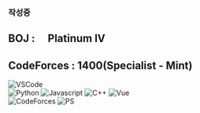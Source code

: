 ### 작성중
## BOJ : <img src="https://static.solved.ac/tier_small/17.svg" width="16"> Platinum IV  
## CodeForces : 1400(Specialist - Mint)
  
![VSCode](https://img.shields.io/badge/Visual_Studio_Code-007acc?style=for-the-badge&logo=visual%20studio%20code&logoColor=fff&link=https://code.visualstudio.com/)  
![Python](https://img.shields.io/badge/-Python%203-3d77a8?style=for-the-badge&logoColor=fff) ![Javascript](https://img.shields.io/badge/-Javascript-f7df1e?style=for-the-badge&logoColor=000) ![C++](https://img.shields.io/badge/-C++%2014-00599C?style=for-the-badge&logoColor=fff) ![Vue](https://img.shields.io/badge/-Vue.js-4FC08D?style=for-the-badge&logoColor=fff)  
![CodeForces](https://img.shields.io/badge/-CodeForces-c11c24?style=for-the-badge&logoColor=fff&logo=codeforces) ![PS](https://img.shields.io/badge/-problem%20solving-00cc00?style=for-the-badge&logoColor=fff)

